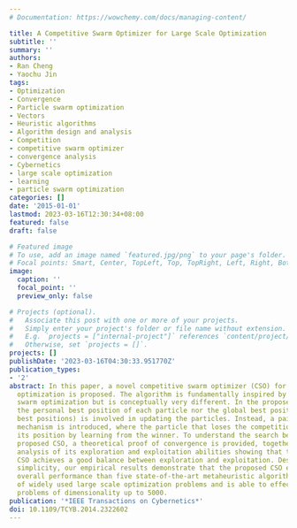 ```yaml
---
# Documentation: https://wowchemy.com/docs/managing-content/

title: A Competitive Swarm Optimizer for Large Scale Optimization
subtitle: ''
summary: ''
authors:
- Ran Cheng
- Yaochu Jin
tags:
- Optimization
- Convergence
- Particle swarm optimization
- Vectors
- Heuristic algorithms
- Algorithm design and analysis
- Competition
- competitive swarm optimizer
- convergence analysis
- Cybernetics
- large scale optimization
- learning
- particle swarm optimization
categories: []
date: '2015-01-01'
lastmod: 2023-03-16T12:30:34+08:00
featured: false
draft: false

# Featured image
# To use, add an image named `featured.jpg/png` to your page's folder.
# Focal points: Smart, Center, TopLeft, Top, TopRight, Left, Right, BottomLeft, Bottom, BottomRight.
image:
  caption: ''
  focal_point: ''
  preview_only: false

# Projects (optional).
#   Associate this post with one or more of your projects.
#   Simply enter your project's folder or file name without extension.
#   E.g. `projects = ["internal-project"]` references `content/project/deep-learning/index.md`.
#   Otherwise, set `projects = []`.
projects: []
publishDate: '2023-03-16T04:30:33.951770Z'
publication_types:
- '2'
abstract: In this paper, a novel competitive swarm optimizer (CSO) for large scale
  optimization is proposed. The algorithm is fundamentally inspired by the particle
  swarm optimization but is conceptually very different. In the proposed CSO, neither
  the personal best position of each particle nor the global best position (or neighborhood
  best positions) is involved in updating the particles. Instead, a pairwise competition
  mechanism is introduced, where the particle that loses the competition will update
  its position by learning from the winner. To understand the search behavior of the
  proposed CSO, a theoretical proof of convergence is provided, together with empirical
  analysis of its exploration and exploitation abilities showing that the proposed
  CSO achieves a good balance between exploration and exploitation. Despite its algorithmic
  simplicity, our empirical results demonstrate that the proposed CSO exhibits a better
  overall performance than five state-of-the-art metaheuristic algorithms on a set
  of widely used large scale optimization problems and is able to effectively solve
  problems of dimensionality up to 5000.
publication: '*IEEE Transactions on Cybernetics*'
doi: 10.1109/TCYB.2014.2322602
---
```

